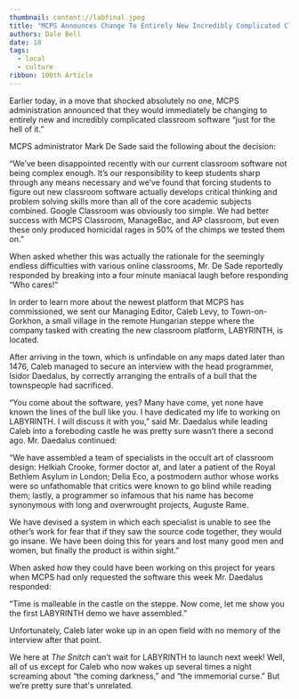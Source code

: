 ```yaml
---
thumbnail: content://labfinal.jpeg
title: "MCPS Announces Change To Entirely New Incredibly Complicated Classroom Software “Just For The Hell Of It”"
authors: Dale Bell
date: 18
tags:
  - local
  - culture
ribbon: 100th Article
---
```


Earlier today, in a move that shocked absolutely no one, MCPS administration announced that they would immediately be changing to entirely new and incredibly complicated classroom software “just for the hell of it.”

MCPS administrator Mark De Sade said the following about the decision:

“We’ve been disappointed recently with our current classroom software not being complex enough. It’s our responsibility to keep students sharp through any means necessary and we’ve found that forcing students to figure out new classroom software actually develops critical thinking and problem solving skills more than all of the core academic subjects combined. Google Classroom was obviously too simple. We had better success with MCPS Classroom, ManageBac, and AP classroom, but even these only produced homicidal rages in 50% of the chimps we tested them on.”

When asked whether this was actually the rationale for the seemingly endless difficulties with various online classrooms, Mr. De Sade reportedly responded by breaking into a four minute maniacal laugh before responding “Who cares!”

In order to learn more about the newest platform that MCPS has commissioned, we sent our Managing Editor, Caleb Levy, to Town-on-Gorkhon, a small village in the remote Hungarian steppe where the company tasked with creating the new classroom platform, LABYRINTH, is located.

After arriving in the town, which is unfindable on any maps dated later than 1476, Caleb managed to secure an interview with the head programmer, Isidor Daedalus, by correctly arranging the entrails of a bull that the townspeople had sacrificed.

“You come about the software, yes? Many have come, yet none have known the lines of the bull like you. I have dedicated my life to working on LABYRINTH. I will discuss it with you,” said Mr. Daedalus while leading Caleb into a foreboding castle he was pretty sure wasn’t there a second ago. Mr. Daedalus continued:

“We have assembled a team of specialists in the occult art of classroom design: Helkiah Crooke, former doctor at, and later a patient of the Royal Bethlem Asylum in London; Delia Eco, a postmodern author whose works were so unfathomable that critics were known to go blind while reading them; lastly, a programmer so infamous that his name has become synonymous with long and overwrought projects, Auguste Rame.

We have devised a system in which each specialist is unable to see the other’s work for fear that if they saw the source code together, they would go insane. We have been doing this for years and lost many good men and women, but finally the product is within sight.”

When asked how they could have been working on this project for years when MCPS had only requested the software this week Mr. Daedalus responded:

“Time is malleable in the castle on the steppe. Now come, let me show you the first LABYRINTH demo we have assembled.”

Unfortunately, Caleb later woke up in an open field with no memory of the interview after that point.

We here at *The Snitch* can’t wait for LABYRINTH to launch next week! Well, all of us except for Caleb who now wakes up several times a night screaming about “the coming darkness,” and “the immemorial curse.” But we’re pretty sure that's unrelated.
